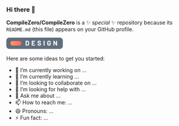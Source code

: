 ### Hi there 👋

**CompileZero/CompileZero** is a ✨ _special_ ✨ repository because its `README.md` (this file) appears on your GitHub profile.

<p align="center">

![Hello](bdg_des_2.png)

</p>

Here are some ideas to get you started:

- 🔭 I’m currently working on ...
- 🌱 I’m currently learning ...
- 👯 I’m looking to collaborate on ...
- 🤔 I’m looking for help with ...
- 💬 Ask me about ...
- 📫 How to reach me: ...
- 😄 Pronouns: ...
- ⚡ Fun fact: ...
